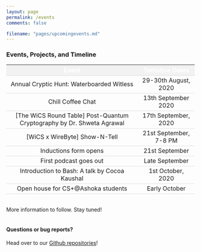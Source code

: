 ```yaml
---
layout: page
permalink: /events
comments: false

filename: "pages/upcomingevents.md"
---
```

<div class="row justify-content-between">
<div class="col-md-8 pr-5">
<style type="text/css">
	table{
		text-align: center;
	}
	th {
  background-color: #f2f2f2;
  color: white;
	}
	tr:hover {background-color: #f5f5f5;}
	th, td {
  border-bottom: 1px solid #ddd;
}

</style>
<h3>Events, Projects, and Timeline</h3>

<table>
	<tr>
		<th>Event</th>
		<th>Tentative Dates</th>	
	</tr>
	<tr>
    	<td>Annual Cryptic Hunt: Waterboarded Witless</td>
    	<td>29-30th August, 2020</td>
  	</tr>
    <tr>
      <td>Chill Coffee Chat</td>
      <td>13th September 2020</td>
    </tr>
        <tr>
      <td>
        [The WiCS Round Table] Post-Quantum Cryptography by Dr. Shweta Agrawal
      </td>
      <td>17th September, 2020</td>
    </tr>
  	<tr>
  		<td>[WiCS x WireByte] Show-N-Tell</td>
  		<td>21st September, 7-8 PM</td>
  	</tr>
    <tr>
      <td>Inductions form opens</td>
      <td>21st September</td>
    </tr>
    <tr>
      <td>First podcast goes out</td>
      <td>Late September</td>
    </tr>
    <tr>
      <td>Introduction to Bash: A talk by Cocoa Kaushal</td>
      <td>1st October, 2020</td>
    </tr><tr>
      <td>Open house for CS+@Ashoka students</td>
      <td>Early October</td>
    </tr>
</table>
<br>
More information to follow. Stay tuned!
<br><br>
<h4>Questions or bug reports?</h4>

<p>Head over to our <a href="https://github.com/wics-ashoka">Github repositories</a>!</p>

</div>

<div class="col-md-4">

<!-- <div class="sticky-top sticky-top-80">
<h5>Buy me a coffee</h5>

<p>Check out our other work on our <a target="_blank" href="https://github.com/wics-ashoka">Github Organisation <i class="fab fa-github"></i></a>.</p>

</div> -->
</div>
</div>
